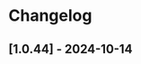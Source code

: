 # Changelog

<!-- Do not change the line immediately below this comment, the build system will replace it with the actual version and date. -->

## [1.0.44] - 2024-10-14

